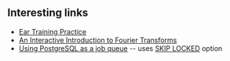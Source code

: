 ## Interesting links

- [Ear Training Practice](https://tonedear.com)
- [An Interactive Introduction to Fourier Transforms](http://www.jezzamon.com/fourier)
- [Using PostgreSQL as a job queue](https://gist.github.com/chanks/7585810) -- uses [SKIP LOCKED](https://www.2ndquadrant.com/en/blog/what-is-select-skip-locked-for-in-postgresql-9-5/) option
